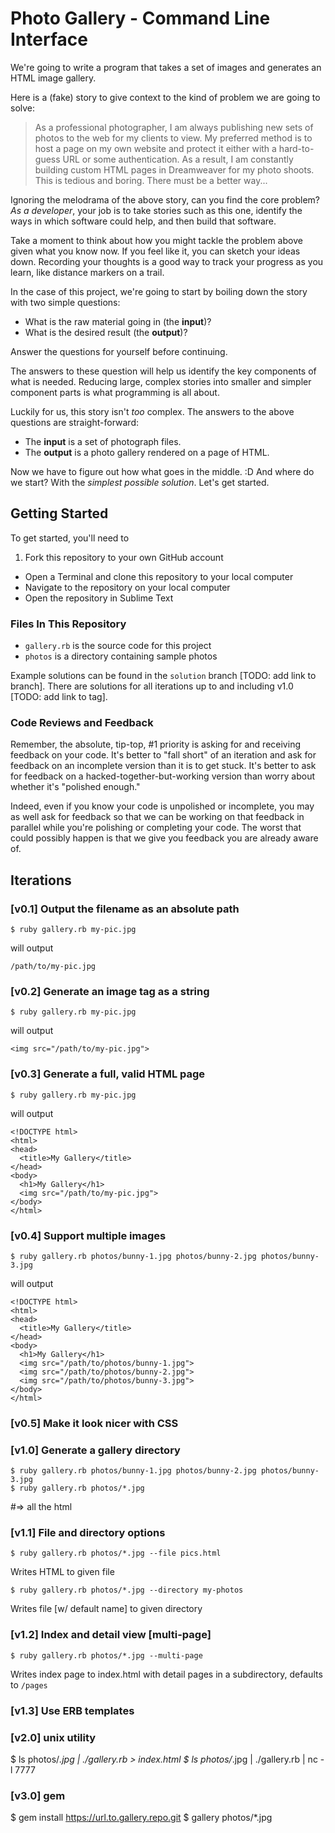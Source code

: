 # Photo Gallery - Command Line Interface

We're going to write a program that takes a set of images and generates an HTML image gallery.

Here is a (fake) story to give context to the kind of problem we are going to solve:

> As a professional photographer, I am always publishing new sets of photos to the web for my clients to view. My preferred method is to host a page on my own website and protect it either with a hard-to-guess URL or some authentication. As a result, I am constantly building custom HTML pages in Dreamweaver for my photo shoots. This is tedious and boring. There must be a better way...

Ignoring the melodrama of the above story, can you find the core problem? _As a developer_, your job is to take stories such as this one, identify the ways in which software could help, and then build that software.

Take a moment to think about how you might tackle the problem above given what you know now. If you feel like it, you can sketch your ideas down. Recording your thoughts is a good way to track your progress as you learn, like distance markers on a trail.

In the case of this project, we're going to start by boiling down the story with two simple questions:

- What is the raw material going in (the **input**)?
- What is the desired result (the **output**)?

Answer the questions for yourself before continuing.

The answers to these question will help us identify the key components of what is needed. Reducing large, complex stories into smaller and simpler component parts is what programming is all about.

Luckily for us, this story isn't _too_ complex. The answers to the above questions are straight-forward:

- The **input** is a set of photograph files.
- The **output** is a photo gallery rendered on a page of HTML.

Now we have to figure out how what goes in the middle. :D And where do we start? With the _simplest possible solution_. Let's get started.

## Getting Started

To get started, you'll need to

1. Fork this repository to your own GitHub account
- Open a Terminal and clone this repository to your local computer
- Navigate to the repository on your local computer
- Open the repository in Sublime Text

### Files In This Repository

- `gallery.rb` is the source code for this project
- `photos` is a directory containing sample photos

Example solutions can be found in the `solution` branch [TODO: add link to branch]. There are solutions for all iterations up to and including v1.0 [TODO: add link to tag].

### Code Reviews and Feedback

Remember, the absolute, tip-top, #1 priority is asking for and receiving feedback on your code. It's better to "fall short" of an iteration and ask for feedback on an incomplete version than it is to get stuck. It's better to ask for feedback on a hacked-together-but-working version than worry about whether it's "polished enough."

Indeed, even if you know your code is unpolished or incomplete, you may as well ask for feedback so that we can be working on that feedback in parallel while you're polishing or completing your code. The worst that could possibly happen is that we give you feedback you are already aware of.

## Iterations

### [v0.1] Output the filename as an absolute path
```shell
$ ruby gallery.rb my-pic.jpg
```

will output

```
/path/to/my-pic.jpg
```

### [v0.2] Generate an image tag as a string
```shell
$ ruby gallery.rb my-pic.jpg
```

will output

```
<img src="/path/to/my-pic.jpg">
```

### [v0.3] Generate a full, valid HTML page
```shell
$ ruby gallery.rb my-pic.jpg
```

will output

```
<!DOCTYPE html>
<html>
<head>
  <title>My Gallery</title>
</head>
<body>
  <h1>My Gallery</h1>
  <img src="/path/to/my-pic.jpg">
</body>
</html>
```

### [v0.4] Support multiple images
```shell
$ ruby gallery.rb photos/bunny-1.jpg photos/bunny-2.jpg photos/bunny-3.jpg
```

will output

```
<!DOCTYPE html>
<html>
<head>
  <title>My Gallery</title>
</head>
<body>
  <h1>My Gallery</h1>
  <img src="/path/to/photos/bunny-1.jpg">
  <img src="/path/to/photos/bunny-2.jpg">
  <img src="/path/to/photos/bunny-3.jpg">
</body>
</html>
```

### [v0.5] Make it look nicer with CSS

### [v1.0] Generate a gallery directory
```shell
$ ruby gallery.rb photos/bunny-1.jpg photos/bunny-2.jpg photos/bunny-3.jpg
$ ruby gallery.rb photos/*.jpg
```
 #=> all the html

### [v1.1] File and directory options
```shell
$ ruby gallery.rb photos/*.jpg --file pics.html
```
Writes HTML to given file

```shell
$ ruby gallery.rb photos/*.jpg --directory my-photos
```
Writes file [w/ default name] to given directory

### [v1.2] Index and detail view [multi-page]
```shell
$ ruby gallery.rb photos/*.jpg --multi-page
```
Writes index page to index.html with detail pages in a subdirectory, defaults to `/pages`

### [v1.3] Use ERB templates


### [v2.0] unix utility
 $ ls photos/*.jpg | ./gallery.rb > index.html
 $ ls photos/*.jpg | ./gallery.rb | nc -l 7777

### [v3.0] gem
 $ gem install https://url.to.gallery.repo.git
 $ gallery photos/*.jpg
